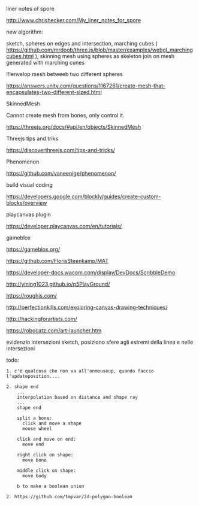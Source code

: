 liner notes of spore

http://www.chrishecker.com/My_liner_notes_for_spore

new algorithm:

sketch, spheres on edges and intersection, marching cubes ( https://github.com/mrdoob/three.js/blob/master/examples/webgl_marchingcubes.html ), skinning mesh using spheres as skeleton join on mesh generated with marching cunes 

!!!envelop mesh betweeb two different spheres

https://answers.unity.com/questions/1167261/create-mesh-that-encapsulates-two-different-sized.html

SkinnedMesh

Cannot create mesh from bones, only control it. 

https://threejs.org/docs/#api/en/objects/SkinnedMesh


Threejs tips and triks

https://discoverthreejs.com/tips-and-tricks/

Phenomenon

https://github.com/vaneenige/phenomenon/

build visual coding

https://developers.google.com/blockly/guides/create-custom-blocks/overview

playcanvas plugin

https://developer.playcanvas.com/en/tutorials/

gameblox

https://gameblox.org/

https://github.com/FlorisSteenkamp/MAT

https://developer-docs.wacom.com/display/DevDocs/ScribbleDemo

http://yining1023.github.io/p5PlayGround/

https://roughjs.com/

http://perfectionkills.com/exploring-canvas-drawing-techniques/

http://hackingforartists.com/

https://robocatz.com/art-launcher.htm

evidenzio intersezioni sketch, posiziono sfere agli estremi della linea e nelle intersezioni

todo:

    1. c'è qualcosa che non va all'onmouseup, quando faccio l'updateposition....
    
    2. shape end
        ...
        interpolation based on distance and shape ray
        ...
        shape end

        split a bone:
          click and move a shape
          mouse wheel

        click and move on end:
          move end

        right click on shape:
          move bone

        middle click on shape:
          move body

        b to make a boolean union
        
    2. https://github.com/tmpvar/2d-polygon-boolean  
